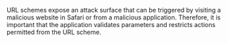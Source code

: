 URL schemes expose an attack surface that can be triggered by visiting a malicious website in Safari or from a malicious application. Therefore, it is important that the application validates parameters and restricts actions permitted from the URL scheme.
